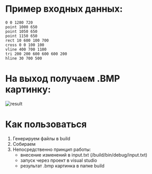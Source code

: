 # Пример входных данных:

```
0 0 1280 720
point 1000 650
point 1050 650
point 1150 650
rect 10 600 100 700
cross 0 0 100 100
vline 400 700 1100
tri 200 200 600 600 600 200
hline 30 700 500
```

# На выход получаем .BMP картинку:

![result](https://github.com/pimonov-student/task_1547/blob/master/example_output.bmp)

# Как пользоваться
1. Генерируем файлы в build
2. Собираем
3. Непосредственно принцип работы:
   + внесение изменений в input.txt (/build/bin/debug/input.txt)
   + запуск через проект в visual studio
   + результат .bmp картинка в папке build

